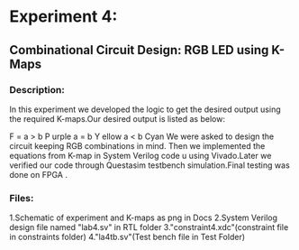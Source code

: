 # Experiment 4:
## Combinational Circuit Design: RGB  LED using K-Maps
### Description:
In this experiment we developed the logic to get the desired output using   the required K-maps.Our desired output is listed as below:

F =
a > b P urple
a = b Y ellow
a < b Cyan
We were asked to design the circuit keeping RGB combinations in mind. Then we implemented the equations from K-map in System Verilog code u
using Vivado.Later we verified our code through Questasim testbench simulation.Final testing was done on FPGA .
### Files:
1.Schematic of experiment and K-maps as png in Docs 
2.System Verilog design file named "lab4.sv" in RTL folder
3."constraint4.xdc"(constraint file in constraints folder)
4."la4tb.sv"(Test bench file in Test Folder)
